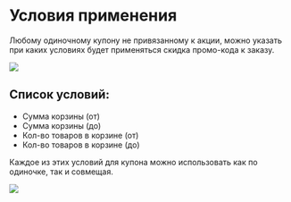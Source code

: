 # Условия применения

Любому одиночному купону не привязанному к акции, можно указать при каких условиях будет применяться скидка промо-кода к заказу.

[![](https://modx.pro/assets/images/tickets/8405/24346f91041dddc1f6da9f560611f334dddf7b82.png)](https://modx.pro/assets/images/tickets/8405/24346f91041dddc1f6da9f560611f334dddf7b82.png)

## Список условий:

- Сумма корзины (от)
- Сумма корзины (до)
- Кол-во товаров в корзине (от)
- Кол-во товаров в корзине (до)

Каждое из этих условий для купона можно использовать как по одиночке, так и совмещая.

[![](https://modx.pro/assets/images/tickets/8405/4a2dc9c3c4f9cf25c6a551c4e691c42010543dde.png)](https://modx.pro/assets/images/tickets/8405/4a2dc9c3c4f9cf25c6a551c4e691c42010543dde.png)
